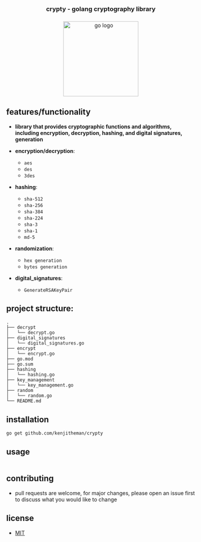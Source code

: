 <h3 align="center">crypty - golang cryptography library</h3>

###

<div align="center">
  <img src="https://cdn.jsdelivr.net/gh/devicons/devicon/icons/go/go-original.svg" height="200" alt="go logo"  />
</div>

###

## features/functionality

- **library that provides cryptographic functions and algorithms, 
including encryption, decryption, hashing, and digital signatures, generation**
  
- **encryption/decryption**:
	- `aes`
	- `des`
	- `3des`

- **hashing**:
    - `sha-512`
	- `sha-256`
    - `sha-384`
    - `sha-224`
	- `sha-3`
	- `sha-1`
    - `md-5`

- **randomization**:
    - `hex generation`
    - `bytes generation`

- **digital_signatures**:
    - `GenerateRSAKeyPair`

## project structure:

```
.
├── decrypt
│   └── decrypt.go
├── digital_signatures
│   └── digital_signatures.go
├── encrypt
│   └── encrypt.go
├── go.mod
├── go.sum
├── hashing
│   └── hashing.go
├── key_management
│   └── key_management.go
├── random
│   └── random.go
└── README.md
```

## installation

```
go get github.com/kenjitheman/crypty
```

## usage

```

```

## contributing

- pull requests are welcome, for major changes, please open an issue first to
  discuss what you would like to change

## license

- [MIT](https://choosealicense.com/licenses/mit/)

